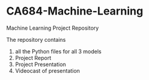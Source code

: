 # CA684-Machine-Learning
Machine Learning Project Repository


The repository contains
1. all the Python files for all 3 models
2. Project Report
3. Project Presentation
4. Videocast of presentation

